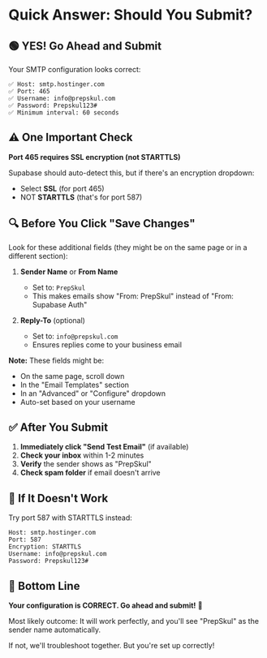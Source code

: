 # Quick Answer: Should You Submit?

## 🟢 YES! Go Ahead and Submit

Your SMTP configuration looks correct:
```
✅ Host: smtp.hostinger.com
✅ Port: 465
✅ Username: info@prepskul.com
✅ Password: Prepskul123#
✅ Minimum interval: 60 seconds
```

## ⚠️ One Important Check

**Port 465 requires SSL encryption (not STARTTLS)**

Supabase should auto-detect this, but if there's an encryption dropdown:
- Select **SSL** (for port 465)
- NOT **STARTTLS** (that's for port 587)

## 🔍 Before You Click "Save Changes"

Look for these additional fields (they might be on the same page or in a different section):

1. **Sender Name** or **From Name**
   - Set to: `PrepSkul`
   - This makes emails show "From: PrepSkul" instead of "From: Supabase Auth"

2. **Reply-To** (optional)
   - Set to: `info@prepskul.com`
   - Ensures replies come to your business email

**Note:** These fields might be:
- On the same page, scroll down
- In the "Email Templates" section
- In an "Advanced" or "Configure" dropdown
- Auto-set based on your username

## ✅ After You Submit

1. **Immediately click "Send Test Email"** (if available)
2. **Check your inbox** within 1-2 minutes
3. **Verify** the sender shows as "PrepSkul"
4. **Check spam folder** if email doesn't arrive

## 🚨 If It Doesn't Work

Try port 587 with STARTTLS instead:
```
Host: smtp.hostinger.com
Port: 587
Encryption: STARTTLS
Username: info@prepskul.com
Password: Prepskul123#
```

## 🎯 Bottom Line

**Your configuration is CORRECT. Go ahead and submit!** 🚀

Most likely outcome: It will work perfectly, and you'll see "PrepSkul" as the sender name automatically.

If not, we'll troubleshoot together. But you're set up correctly!

